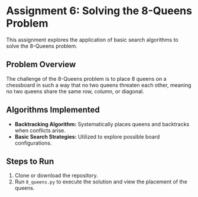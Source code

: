 # Assignment 6: Solving the 8-Queens Problem

This assignment explores the application of basic search algorithms to solve the 8-Queens problem.

## Problem Overview
The challenge of the 8-Queens problem is to place 8 queens on a chessboard in such a way that no two queens threaten each other, meaning no two queens share the same row, column, or diagonal.

## Algorithms Implemented
- **Backtracking Algorithm:** Systematically places queens and backtracks when conflicts arise.
- **Basic Search Strategies:** Utilized to explore possible board configurations.

## Steps to Run
1. Clone or download the repository.
2. Run `8_queens.py` to execute the solution and view the placement of the queens.